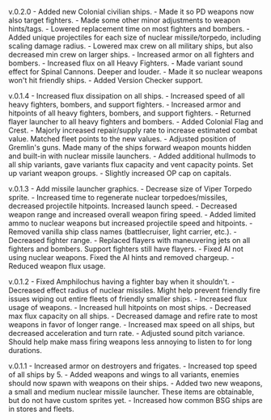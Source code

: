 v.0.2.0
    - Added new Colonial civilian ships.
    - Made it so PD weapons now also target fighters.
    - Made some other minor adjustments to weapon hints/tags.
    - Lowered replacement time on most fighters and bombers.
    - Added unique projectiles for each size of nuclear missile/torpedo, including scaling damage radius.
    - Lowered max crew on all military ships, but also decreased min crew on larger ships.
    - Increased armor on all fighters and bombers.
    - Increased flux on all Heavy Fighters.
    - Made variant sound effect for Spinal Cannons. Deeper and louder.
    - Made it so nuclear weapons won't hit friendly ships.
    - Added Version Checker support.

v.0.1.4
    - Increased flux dissipation on all ships.
    - Increased speed of all heavy fighters, bombers, and support fighters.
    - Increased armor and hitpoints of all heavy fighters, bombers, and support fighters.
    - Returned flayer launcher to all heavy fighters and bombers.
    - Added Colonial Flag and Crest.
    - Majorly increased repair/supply rate to increase estimated combat value. Matched fleet points to the new values.
    - Adjusted position of Gremlin's guns. Made many of the ships forward weapon mounts hidden and built-in with nuclear missile launchers.
    - Added additional hullmods to all ship variants, gave variants flux capacity and vent capacity points. Set up variant weapon groups.
    - Slightly increased OP cap on capitals.

v.0.1.3
    - Add missile launcher graphics.
    - Decrease size of Viper Torpedo sprite.
    - Increased time to regenerate nuclear torpedoes/missiles, decreased projectile hitpoints. Increased launch speed.
    - Decreased weapon range and increased overall weapon firing speed.
    - Added limited ammo to nuclear weapons but increased projectile speed and hitpoints.
    - Removed vanilla ship class names (battlecruiser, light carrier, etc.).
    - Decreased fighter range.
    - Replaced flayers with maneuvering jets on all fighters and bombers. Support fighters still have flayers.
    - Fixed AI not using nuclear weapons. Fixed the AI hints and removed chargeup.
    - Reduced weapon flux usage.
    

v.0.1.2
    - Fixed Amphilochus having a fighter bay when it shouldn't.
    - Decreased effect radius of nuclear missiles. Might help prevent friendly fire issues wiping out entire fleets of friendly smaller ships.
    - Increased flux usage of weapons.
    - Increased hull hitpoints on most ships.
    - Decreased max flux capacity on all ships.
    - Decreased damage and refire rate to most weapons in favor of longer range.
    - Increased max speed on all ships, but decreased acceleration and turn rate.
    - Adjusted sound pitch variance. Should help make mass firing weapons less annoying to listen to for long durations.

v.0.1.1
    - Increased armor on destroyers and frigates.
    - Increased top speed of all ships by 5.
    - Added weapons and wings to all variants, enemies should now spawn with weapons on their ships.
    - Added two new weapons, a small and medium nuclear missile launcher. These items are obtainable, but do not have custom sprites yet.
    - Increased how common BSG ships are in stores and fleets.